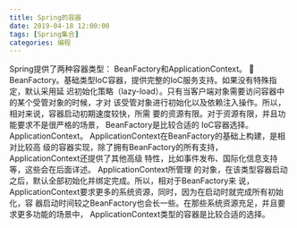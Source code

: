 ```yaml
---
title: Spring的容器
date: 2019-04-18 12:00:00
tags: [Spring集合]
categories: 编程
---
```


Spring提供了两种容器类型： BeanFactory和ApplicationContext。
 BeanFactory。基础类型IoC容器，提供完整的IoC服务支持。如果没有特殊指定，默认采用延
迟初始化策略（lazy-load）。只有当客户端对象需要访问容器中的某个受管对象的时候，才对
该受管对象进行初始化以及依赖注入操作。所以，相对来说，容器启动初期速度较快，所需
要的资源有限。对于资源有限，并且功能要求不是很严格的场景， BeanFactory是比较合适的
IoC容器选择。
ApplicationContext。 ApplicationContext在BeanFactory的基础上构建，是相对比较高
级的容器实现，除了拥有BeanFactory的所有支持， ApplicationContext还提供了其他高级  特性，比如事件发布、国际化信息支持等，这些会在后面详述。 ApplicationContext所管理
的对象，在该类型容器启动之后，默认全部初始化并绑定完成。所以，相对于BeanFactory来
说， ApplicationContext要求更多的系统资源，同时，因为在启动时就完成所有初始化，容
器启动时间较之BeanFactory也会长一些。在那些系统资源充足，并且要求更多功能的场景中，
ApplicationContext类型的容器是比较合适的选择。  